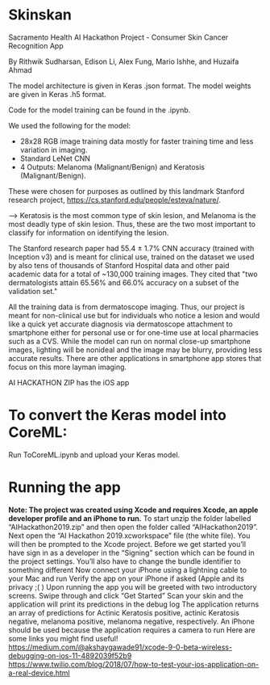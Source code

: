 # Skinskan
Sacramento Health AI Hackathon Project - Consumer Skin Cancer Recognition App

By Rithwik Sudharsan, Edison Li, Alex Fung, Mario Ishhe, and Huzaifa Ahmad

The model architecture is given in Keras .json format. The model weights are given in Keras .h5 format.

Code for the model training can be found in the .ipynb. 

We used the following for the model:
- 28x28 RGB image training data mostly for faster training time and less variation in imaging.
- Standard LeNet CNN 
- 4 Outputs: Melanoma (Malignant/Benign) and Keratosis (Malignant/Benign). 

These were chosen for purposes as outlined by this landmark Stanford research project, https://cs.stanford.edu/people/esteva/nature/. 

--> Keratosis is the most common type of skin lesion, and Melanoma is the most deadly type of skin lesion. Thus, these are the two most important to classify for information on identifying the lesion. 

The Stanford research paper had 55.4 ±  1.7% CNN accuracy (trained with Inception v3) and is meant for clinical use, trained on the dataset we used by also tens of thousands of Stanford Hospital data and other paid academic data for a total of ~130,000 training images. They cited that "two dermatologists attain 65.56% and 66.0% accuracy on a subset of the validation set." 

All the training data is from dermatoscope imaging. Thus, our project is meant for non-clinical use but for individuals who notice a lesion and would like a quick yet accurate diagnosis via dermatoscope attachment to smartphone either for personal use or for one-time use at local pharmacies such as a CVS. While the model can run on normal close-up smartphone images, lighting will be nonideal and the image may be blurry, providing less accurate results. There are other applications in smartphone app stores that focus on this more layman imaging.


AI HACKATHON ZIP has the iOS app
# To convert the Keras model into CoreML:
Run ToCoreML.ipynb and upload your Keras model.

# Running the app
**Note: The project was created using Xcode and requires Xcode, an apple developer profile and an iPhone to run.**
To start unzip the folder labelled “AIHackathon2019.zip” and then open the folder called “AIHackathon2019”.
Next open the “AI Hackathon 2019.xcworkspace” file (the white file).
You will then be prompted to the Xcode project. 
Before we get started you’ll have sign in as a developer in the “Signing” section which can be found in the project settings.
You’ll also have to change the bundle identifier to something different 
Now connect your iPhone using a lightning cable to your Mac and run 
Verify the app on your iPhone if asked (Apple and its privacy ;( ) 
Upon running the app you will be greeted with two introductory screens. Swipe through and click “Get Started”
Scan your skin and the application will print its predictions in the debug log
The application returns an array of predictions for Actinic Keratosis positive, actinic Keratosis negative, melanoma positive,  melanoma negative, respectively.
An iPhone should be used because the application requires a camera to run
Here are some links you might find useful!
https://medium.com/@akshaygawade91/xcode-9-0-beta-wireless-debugging-on-ios-11-4892039f52b9
https://www.twilio.com/blog/2018/07/how-to-test-your-ios-application-on-a-real-device.html


